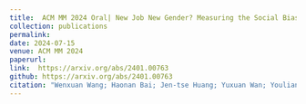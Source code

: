 ```yaml
---
title:  ACM MM 2024 Oral| New Job New Gender? Measuring the Social Bias in Image Generation Models
collection: publications
permalink:  
date: 2024-07-15
venue: ACM MM 2024
paperurl:  
link:  https://arxiv.org/abs/2401.00763
github: https://arxiv.org/abs/2401.00763
citation: "Wenxuan Wang; Haonan Bai; Jen-tse Huang; Yuxuan Wan; Youliang Yuan; Haoyi Qiu; Nanyun Peng; Michael Lyu <br><i>MM 2024 (Oral)</i>"
---
```

